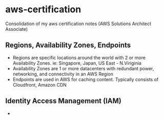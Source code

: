# aws-certification
Consolidation of my aws certification notes (AWS Solutions Architect Associate)

## Regions, Availability Zones, Endpoints
- Regions are specific locations around the world with 2 or more Availability Zones. ie: Singapore, Japan, US East - N.Viriginia
- Availability Zones are 1 or more datacenters with redundant power, networking, and connectivity in an AWS Region
- Endpoints are used in AWS for caching content. Typically consists of Cloudfront, Amazon CDN


## Identity Access Management (IAM)
- 
